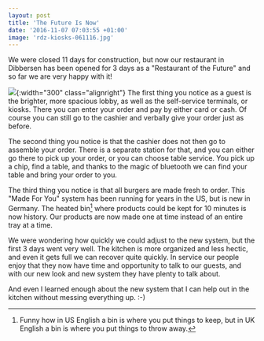 ```yaml
---
layout: post
title: 'The Future Is Now'
date: '2016-11-07 07:03:55 +01:00'
image: 'rdz-kiosks-061116.jpg'
---
```


We were closed 11 days for construction, but now our restaurant in Dibbersen has been opened for 3 days as a "Restaurant of the Future" and so far we are very happy with it!

![](/assets/rdz-kiosks-061116.jpg){:width="300" class="alignright"} The first thing you notice as a guest is the brighter, more spacious lobby, as well as the self-service terminals, or kiosks. There you can enter your order and pay by either card or cash. Of course you can still go to the cashier and verbally give your order just as before.

The second thing you notice is that the cashier does not then go to assemble your order. There is a separate station for that, and you can either go there to pick up your order, or you can choose table service. You pick up a chip, find a table, and thanks to the magic of bluetooth we can find your table and bring your order to you.

The third thing you notice is that all burgers are made fresh to order. This "Made For You" system has been running for years in the US, but is new in Germany. The heated bin[^1] where products could be kept for 10 minutes is now history. Our products are now made one at time instead of an entire tray at a time.

We were wondering how quickly we could adjust to the new system, but the first 3 days went very well. The kitchen is more organized and less hectic, and even it gets full we can recover quite quickly. In service our people enjoy that they now have time and opportunity to talk to our guests, and with our new look and new system they have plenty to talk about.

And even I learned enough about the new system that I can help out in the kitchen without messing everything up. :-)

[^1]: Funny how in US English a bin is where you put things to keep, but in UK English a bin is where you put things to throw away.
